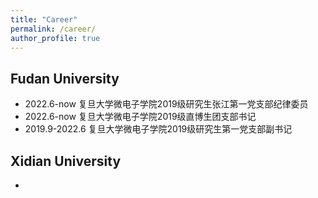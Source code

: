 ```yaml
---
title: "Career"
permalink: /career/
author_profile: true
---
```


## Fudan University
-  2022.6-now           复旦大学微电子学院2019级研究生张江第一党支部纪律委员
-  2022.6-now           复旦大学微电子学院2019级直博生团支部书记
-  2019.9-2022.6        复旦大学微电子学院2019级研究生第一党支部副书记
  
## Xidian University

- 

